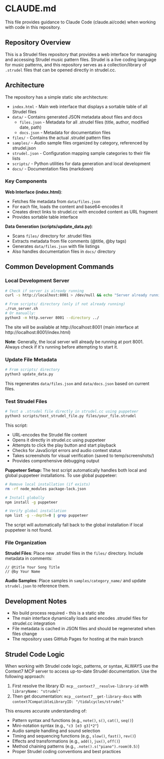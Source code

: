# CLAUDE.md

This file provides guidance to Claude Code (claude.ai/code) when working with code in this repository.

## Repository Overview

This is a Strudel files repository that provides a web interface for managing and accessing Strudel music pattern files. Strudel is a live coding language for music patterns, and this repository serves as a collection/library of `.strudel` files that can be opened directly in strudel.cc.

## Architecture

The repository has a simple static site architecture:

- `index.html` - Main web interface that displays a sortable table of all Strudel files
- `data/` - Contains generated JSON metadata about files and docs
  - `files.json` - Metadata for all .strudel files (title, author, modified date, path)
  - `docs.json` - Metadata for documentation files
- `files/` - Contains the actual .strudel pattern files
- `samples/` - Audio sample files organized by category, referenced by strudel.json
- `strudel.json` - Configuration mapping sample categories to their file lists
- `scripts/` - Python utilities for data generation and local development
- `docs/` - Documentation files (markdown)

### Key Components

**Web Interface (index.html)**:
- Fetches file metadata from `data/files.json`
- For each file, loads the content and base64-encodes it
- Creates direct links to strudel.cc with encoded content as URL fragment
- Provides sortable table interface

**Data Generation (scripts/update_data.py)**:
- Scans `files/` directory for .strudel files
- Extracts metadata from file comments (@title, @by tags)
- Generates `data/files.json` with file listings
- Also handles documentation files in `docs/` directory

## Common Development Commands

### Local Development Server
```bash
# Check if server is already running
curl -s http://localhost:8001 > /dev/null && echo "Server already running" || echo "Server not running"

# From scripts/ directory (only if not already running)
./run_server.sh
# Or manually:
python3 -m http.server 8001 --directory ../
```
The site will be available at http://localhost:8001 (main interface at http://localhost:8001/index.html)

**Note**: Generally, the local server will already be running at port 8001. Always check if it's running before attempting to start it.

### Update File Metadata
```bash
# From scripts/ directory  
python3 update_data.py
```
This regenerates `data/files.json` and `data/docs.json` based on current files.

### Test Strudel Files
```bash
# Test a .strudel file directly in strudel.cc using puppeteer
python3 scripts/test_strudel_file.py files/your_file.strudel
```
This script:
- URL-encodes the Strudel file content
- Opens it directly in strudel.cc using puppeteer
- Attempts to click the play button and start playback
- Checks for JavaScript errors and audio context status
- Takes screenshots for visual verification (saved to temp/screenshots/)
- Provides comprehensive debugging output

**Puppeteer Setup:**
The test script automatically handles both local and global puppeteer installations. To use global puppeteer:
```bash
# Remove local installation (if exists)
rm -rf node_modules package-lock.json

# Install globally
npm install -g puppeteer

# Verify global installation
npm list -g --depth=0 | grep puppeteer
```

The script will automatically fall back to the global installation if local puppeteer is not found.

### File Organization

**Strudel Files**: Place new .strudel files in the `files/` directory. Include metadata in comments:
```
// @title Your Song Title
// @by Your Name
```

**Audio Samples**: Place samples in `samples/category_name/` and update `strudel.json` to reference them.

## Development Notes

- No build process required - this is a static site
- The main interface dynamically loads and encodes .strudel files for strudel.cc integration
- File metadata is cached in JSON files and should be regenerated when files change
- The repository uses GitHub Pages for hosting at the main branch

## Strudel Code Logic

When working with Strudel code logic, patterns, or syntax, ALWAYS use the Context7 MCP server to access up-to-date Strudel documentation. Use the following approach:

1. First resolve the library ID: `mcp__context7__resolve-library-id` with `libraryName: "strudel"`
2. Then get documentation: `mcp__context7__get-library-docs` with `context7CompatibleLibraryID: "/tidalcycles/strudel"`

This ensures accurate understanding of:
- Pattern syntax and functions (e.g., `note()`, `s()`, `cat()`, `seq()`)
- Mini-notation syntax (e.g., `"c3 [e3 g3]*2"`)
- Audio sample handling and sound selection
- Timing and sequencing functions (e.g., `slow()`, `fast()`, `rev()`)
- Effects and transformations (e.g., `add()`, `jux()`, `off()`)
- Method chaining patterns (e.g., `.note().s("piano").room(0.5)`)
- Proper Strudel coding conventions and best practices